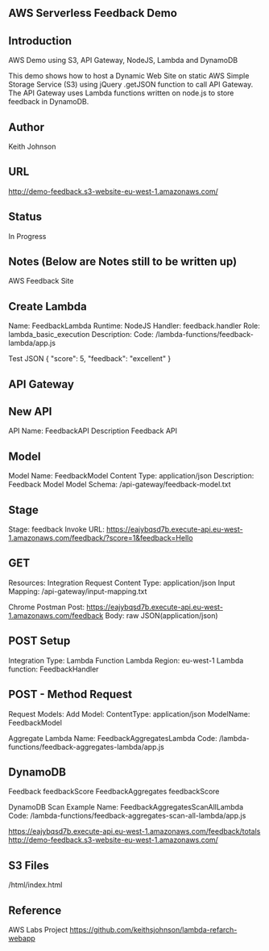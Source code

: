 AWS Serverless Feedback Demo
----------------------------

Introduction
------------
AWS Demo using S3, API Gateway, NodeJS, Lambda and DynamoDB

This demo shows how to host a Dynamic Web Site on static AWS Simple Storage Service (S3) using jQuery .getJSON function to call API Gateway.
The API Gateway uses Lambda functions written on node.js to store feedback in DynamoDB.

Author
------ 
Keith Johnson

URL
---
http://demo-feedback.s3-website-eu-west-1.amazonaws.com/

Status
------
In Progress

Notes (Below are Notes still to be written up)
----------------------------------------------

AWS Feedback Site

Create Lambda
-------------
Name: FeedbackLambda
Runtime: NodeJS
Handler: feedback.handler
Role: lambda_basic_execution
Description: 
Code: /lambda-functions/feedback-lambda/app.js

Test JSON
{
  "score": 5,
  "feedback": "excellent"
}

API Gateway
-----------

New API
-------
API Name: FeedbackAPI
Description Feedback API

Model
-----
Model Name: FeedbackModel
Content Type: application/json
Description: Feedback Model
Model Schema: /api-gateway/feedback-model.txt


Stage
-----
Stage: feedback
Invoke URL: 
https://eajybqsd7b.execute-api.eu-west-1.amazonaws.com/feedback/?score=1&feedback=Hello

GET
---
Resources: Integration Request
Content Type: application/json
Input Mapping: /api-gateway/input-mapping.txt


Chrome Postman
Post: https://eajybqsd7b.execute-api.eu-west-1.amazonaws.com/feedback
Body: raw
JSON(application/json)

POST Setup
----------
Integration Type: Lambda Function
Lambda Region: eu-west-1
Lambda function: FeedbackHandler

POST - Method Request
-------------------
Request Models:
Add Model:
ContentType: application/json
ModelName: FeedbackModel


Aggregate Lambda
Name: FeedbackAggregatesLambda
Code: /lambda-functions/feedback-aggregates-lambda/app.js

DynamoDB
---------
Feedback feedbackScore
FeedbackAggregates feedbackScore


DynamoDB Scan Example
Name: FeedbackAggregatesScanAllLambda
Code: /lambda-functions/feedback-aggregates-scan-all-lambda/app.js

https://eajybqsd7b.execute-api.eu-west-1.amazonaws.com/feedback/totals
http://demo-feedback.s3-website-eu-west-1.amazonaws.com/

S3 Files
--------
/html/index.html

Reference
---------
AWS Labs Project
https://github.com/keithsjohnson/lambda-refarch-webapp
